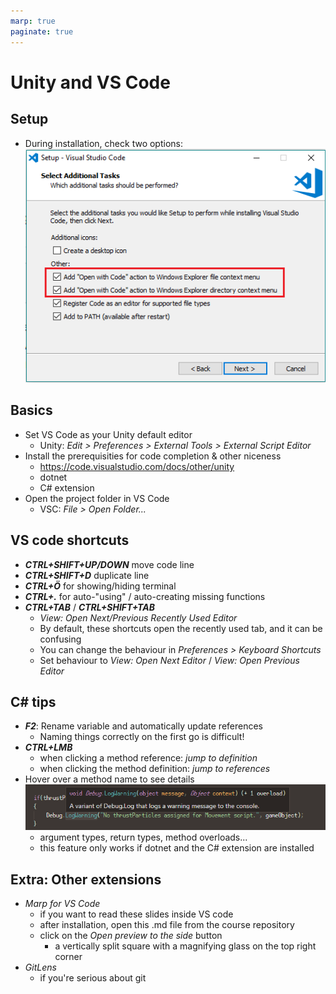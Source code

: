 ```yaml
---
marp: true
paginate: true
---
```

<!-- headingDivider: 3 -->
<!-- class: default -->
# Unity and VS Code

## Setup

* During installation, check two options:
  ![](imgs/vscode-installation.png)

## Basics

* Set VS Code as your Unity default editor
  * Unity: *Edit > Preferences > External Tools > External Script Editor*
* Install the prerequisities for code completion & other niceness
  * https://code.visualstudio.com/docs/other/unity
  * dotnet
  * C# extension
* Open the project folder in VS Code
  * VSC: *File >  Open Folder...*

## VS code shortcuts

* ***CTRL+SHIFT+UP/DOWN*** move code line
* ***CTRL+SHIFT+D*** duplicate line
* ***CTRL+Ö*** for showing/hiding terminal
* ***CTRL+.*** for auto-"using" / auto-creating missing functions
* ***CTRL+TAB*** / ***CTRL+SHIFT+TAB*** 
  * *View: Open Next/Previous Recently Used Editor*
  * By default, these shortcuts open the recently used tab, and it can be confusing
  * You can change the behaviour in *Preferences > Keyboard Shortcuts*
  * Set behaviour to *View: Open Next Editor* / *View: Open Previous Editor*
  
## C# tips

* ***F2***: Rename variable and automatically update references
  * Naming things correctly on the first go is difficult!
* ***CTRL+LMB*** 
  * when clicking a method reference: *jump to definition*
  * when clicking the method definition: *jump to references*
* Hover over a method name to see details
  ![](imgs/hover-over-method.png)
  * argument types, return types, method overloads...
  * this feature only works if dotnet and the C# extension are installed


## Extra: Other extensions

* *Marp for VS Code*
  * if you want to read these slides inside VS code
  * after installation, open this .md file from the course repository
  * click on the *Open preview to the side* button
    * a vertically split square with a magnifying glass on the top right corner
* *GitLens*
  * if you're serious about git